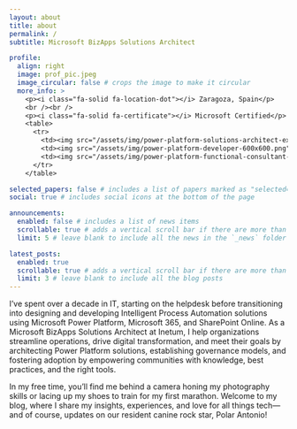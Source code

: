 ```yaml
---
layout: about
title: about
permalink: /
subtitle: Microsoft BizApps Solutions Architect

profile:
  align: right
  image: prof_pic.jpeg
  image_circular: false # crops the image to make it circular
  more_info: >
    <p><i class="fa-solid fa-location-dot"></i> Zaragoza, Spain</p>
    <br /><br />
    <p><i class="fa-solid fa-certificate"></i> Microsoft Certified</p>
    <table>
      <tr>
        <td><img src="/assets/img/power-platform-solutions-architect-expert-600x600.png" alt="Power Platform Solutions Architect Expert" style="width:100px;height:100px;"></td>
        <td><img src="/assets/img/power-platform-developer-600x600.png" alt="Power Platform Developer" style="width:100px;height:100px;"></td>
        <td><img src="/assets/img/power-platform-functional-consultant-600x600.png" alt="Power Platform Functional Consultant" style="width:100px;height:100px;"></td>
      </tr>
    </table>

selected_papers: false # includes a list of papers marked as "selected={true}"
social: true # includes social icons at the bottom of the page

announcements:
  enabled: false # includes a list of news items
  scrollable: true # adds a vertical scroll bar if there are more than 3 news items
  limit: 5 # leave blank to include all the news in the `_news` folder

latest_posts:
  enabled: true
  scrollable: true # adds a vertical scroll bar if there are more than 3 new posts items
  limit: 3 # leave blank to include all the blog posts
---
```


I’ve spent over a decade in IT, starting on the helpdesk before transitioning into designing and developing Intelligent Process Automation solutions using Microsoft Power Platform, Microsoft 365, and SharePoint Online. As a Microsoft BizApps Solutions Architect at Inetum, I help organizations streamline operations, drive digital transformation, and meet their goals by architecting Power Platform solutions, establishing governance models, and fostering adoption by empowering communities with knowledge, best practices, and the right tools.

In my free time, you’ll find me behind a camera honing my photography skills or lacing up my shoes to train for my first marathon. Welcome to my blog, where I share my insights, experiences, and love for all things tech—and of course, updates on our resident canine rock star, Polar Antonio!
